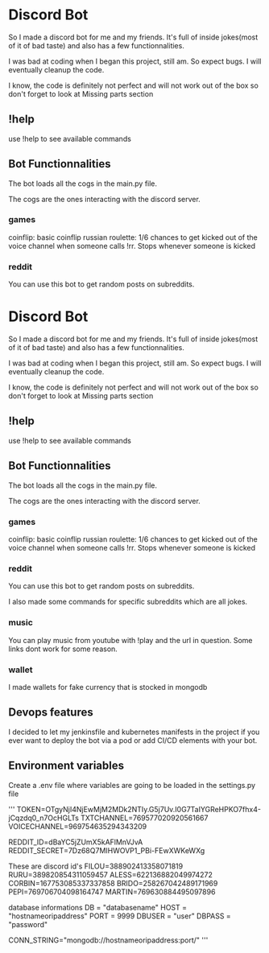 # Discord Bot

So I made a discord bot for me and my friends. It's full of inside jokes(most of it of bad taste) and also has a few functionnalities.

I was bad at coding when I began this project, still am. So expect bugs. I will eventually cleanup the code. 

I know, the code is definitely not perfect and will not work out of the box so don't forget to look at Missing parts section

## !help

use !help to see available commands

## Bot Functionnalities

The bot loads all the cogs in the main.py file.

The cogs are the ones interacting with the discord server.

### games

coinflip: basic coinflip
russian roulette: 1/6 chances to get kicked out of the voice channel when someone calls !rr. Stops whenever someone is kicked

### reddit

You can use this bot to get random posts on subreddits.

# Discord Bot

So I made a discord bot for me and my friends. It's full of inside jokes(most of it of bad taste) and also has a few functionnalities.

I was bad at coding when I began this project, still am. So expect bugs. I will eventually cleanup the code. 

I know, the code is definitely not perfect and will not work out of the box so don't forget to look at Missing parts section

## !help

use !help to see available commands

## Bot Functionnalities

The bot loads all the cogs in the main.py file.

The cogs are the ones interacting with the discord server.

### games

coinflip: basic coinflip
russian roulette: 1/6 chances to get kicked out of the voice channel when someone calls !rr. Stops whenever someone is kicked

### reddit

You can use this bot to get random posts on subreddits.

I also made some commands for specific subreddits which are all jokes.

### music

You can play music from youtube with !play and the url in question. Some links dont work for some reason.

### wallet

I made wallets for fake currency that is stocked in mongodb

## Devops features

I decided to let my jenkinsfile and kubernetes manifests in the project if you ever want to deploy the bot via a pod or add CI/CD elements with your bot.

## Environment variables

Create a .env file where variables are going to be loaded in the settings.py file


'''
TOKEN=OTgyNjI4NjEwMjM2MDk2NTIy.G5j7Uv.I0G7TaIYGReHPKO7fhx4-jCqzdq0_n7OcHGLTs
TXTCHANNEL=769577020920561667
VOICECHANNEL=969754635294343209

REDDIT_ID=dBaYC5jZUmX5kAFlMnVJvA
REDDIT_SECRET=7Dz68Q7MIHWOVP1_PBi-FEwXWKeWXg

These are discord id's
FILOU=388902413358071819
RURU=389820854311059457
ALESS=622136882049974272
CORBIN=167753085337337858
BRIDO=258267042489171969
PEPI=769706704098164747
MARTIN=769630884495097896

database informations
DB = "databasename"
HOST = "hostnameoripaddress"
PORT = 9999
DBUSER = "user"
DBPASS = "password"

CONN_STRING="mongodb://hostnameoripaddress:port/"
'''